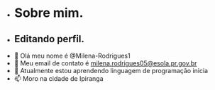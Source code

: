 - # Sobre mim.
- ## Editando perfil.
- 👋 Olá meu nome é @Milena-Rodrigues1
- 👀 Meu email de contato é milena.rodrigues05@esola.pr.gov.br
- 💞️ Atualmente estou aprendendo linguagem de programação inicia
- 📫 Moro na cidade de Ipiranga

